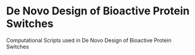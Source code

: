 # De Novo Design of Bioactive Protein Switches
Computational Scripts used in De Novo Design of Bioactive Protein Switches
